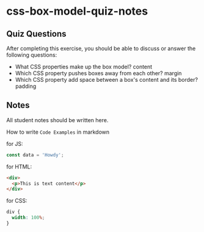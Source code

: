 # css-box-model-quiz-notes

## Quiz Questions

After completing this exercise, you should be able to discuss or answer the following questions:

- What CSS properties make up the box model?
  content
- Which CSS property pushes boxes away from each other?
  margin
- Which CSS property add space between a box's content and its border?
  padding

## Notes

All student notes should be written here.

How to write `Code Examples` in markdown

for JS:

```javascript
const data = 'Howdy';
```

for HTML:

```html
<div>
  <p>This is text content</p>
</div>
```

for CSS:

```css
div {
  width: 100%;
}
```
